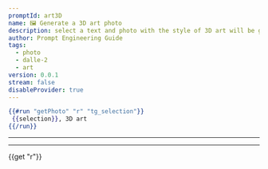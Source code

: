 ```yaml
---
promptId: art3D
name: 🖼️ Generate a 3D art photo
description: select a text and photo with the style of 3D art will be generated using Dalle-2
author: Prompt Engineering Guide
tags:
  - photo
  - dalle-2
  - art
version: 0.0.1
stream: false
disableProvider: true
---
```

```handlebars
{{#run "getPhoto" "r" "tg_selection"}}
 {{selection}}, 3D art
{{/run}}
```
***
***
{{get "r"}}